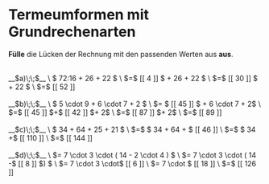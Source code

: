 <!--
version:  0.0.1
language: de


@style
main > *:not(:last-child) {
  margin-bottom: 3rem;
}

input {
    text-align: center;
}

.flex-container {
    display: flex;
    flex-wrap: wrap;
    align-items: stretch;
    gap: 20px;
}

.flex-child {
    flex: 1;
    min-width: 350px;
    margin-right: 20px;
}

@media (max-width: 400px) {
    .flex-child {
        flex: 100%;
        margin-right: 0;
    }
}
@end

formula: \carry   \textcolor{red}{\scriptsize #1}
formula: \digit   \rlap{\carry{#1}}\phantom{#2}#2
formula: \permil  \text{‰}

import: https://raw.githubusercontent.com/LiaTemplates/Tikz-Jax/main/README.md

script: https://cdn.jsdelivr.net/gh/LiaTemplates/Tikz-Jax@main/dist/index.js


tags: Terme, Grundrechenarten, Vorrangsregeln, sehr leicht, sehr niedrig, Angeben

comment: Verrechne Schrittweise den Term. Lerne wie Termumformungen niedergeschrieben werden.

author: Martin Lommatzsch

-->




# Termeumformen mit Grundrechenarten

**Fülle** die Lücken der Rechnung mit den passenden Werten aus **aus**.

<section class="flex-container">

<div class="flex-child">
<br>
__$a)\;\;$__ \
$ 72:16 + 26 + 22 $ \
$=$ [[ 4 ]] $ + 26 + 22  $ \
$=$ [[ 30 ]] $ + 22  $ \
$=$ [[ 52 ]] 
<br>
</div> 
<div class="flex-child">
<br>
__$b)\;\;$__ \
$ 5 \cdot 9 + 6 \cdot 7 + 2 $ \
$= $ [[ 45 ]] $ + 6 \cdot 7 + 2$ \
$=$ [[ 45 ]]  $+$ [[ 42 ]] $+ 2$  \
$=$ [[ 87 ]]  $+ 2$  \
$=$ [[ 89 ]]
<br>
</div> 
<div class="flex-child">
<br>
__$c)\;\;$__ \
$ 34 + 64 + 25 + 21   $ \
$=$ $ 34 + 64 + $ [[ 46 ]]  \
$=$ $ 34 +$ [[ 110 ]]  \
$=$ [[ 144 ]] 
<br>
</div> 
<div class="flex-child">
<br>
__$d)\;\;$__ \
$= 7 \cdot 3 \cdot ( 14 - 2 \cdot 4 ) $ \
$= 7 \cdot 3 \cdot ( 14 -$ [[  8 ]] $) $ \
$= 7 \cdot 3 \cdot$  [[  6 ]]  \
$= 7 \cdot $  [[  18 ]] \
$=$ [[ 126 ]] 
<br>
</div> 
</section>

<br>
<br>
<br>
<br>

